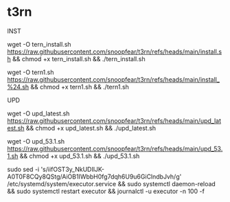 # t3rn


INST

wget -O tern_install.sh https://raw.githubusercontent.com/snoopfear/t3rn/refs/heads/main/install.sh && chmod +x tern_install.sh && ./tern_install.sh

wget -O tern1.sh https://raw.githubusercontent.com/snoopfear/t3rn/refs/heads/main/install_%24.sh && chmod +x tern1.sh && ./tern1.sh



UPD

wget -O upd_latest.sh https://raw.githubusercontent.com/snoopfear/t3rn/refs/heads/main/upd_latest.sh && chmod +x upd_latest.sh && ./upd_latest.sh

wget -O upd_53.1.sh https://raw.githubusercontent.com/snoopfear/t3rn/refs/heads/main/upd_53.1.sh && chmod +x upd_53.1.sh && ./upd_53.1.sh


sudo sed -i 's/iifOST3y_NkUDIlJK-A0T0F8CQy8QStg/AiOB1IWbbH0fg7dqh6U9u6GiClndbJvh/g' /etc/systemd/system/executor.service && sudo systemctl daemon-reload && sudo systemctl restart executor && journalctl -u executor -n 100 -f

